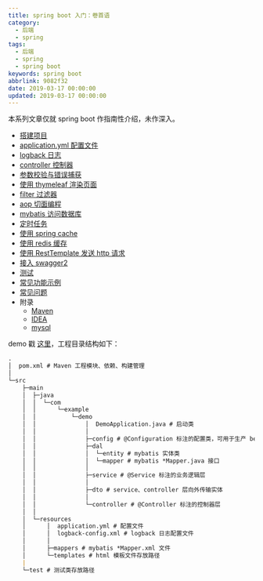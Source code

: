 ```yaml
---
title: spring boot 入门：卷首语
category:
  - 后端
  - spring
tags:
  - 后端
  - spring
  - spring boot
keywords: spring boot
abbrlink: 9082f32
date: 2019-03-17 00:00:00
updated: 2019-03-17 00:00:00
---
```


本系列文章仅就 spring boot 作指南性介绍，未作深入。

* [搭建项目](/archives/b16f5632/)
* [application.yml 配置文件](/archives/6fd0dc6f/)
* [logback 日志](/archives/89954b97/)
* [controller 控制器](/archives/7981e696/)
* [参数校验与错误捕获](/archives/c158ade3/)
* [使用 thymeleaf 渲染页面](/archives/817b8053/)
* [filter 过滤器](/archives/68ab87cc/)
* [aop 切面编程](/archives/ad1e9018/)
* [mybatis 访问数据库](/archives/63b17f08/)
* [定时任务](/archives/2290be3f/)
* [使用 spring cache](/archives/96b22f49/)
* [使用 redis 缓存](/archives/e219e00a/)
* [使用 RestTemplate 发送 http 请求](/archives/7d49460/)
* [接入 swagger2](/archives/d9e408c0/)
* [测试](/archives/b600fbee/)
* [常见功能示例](/archives/363acb26/)
* [常见问题](/archives/9999f3ca/)
* 附录
  * [Maven](/archives/692189cc/)
  * [IDEA](/archives/b36cf34f/)
  * [mysql](/archives/73386e0/)

demo 戳 [这里](https://github.com/Alfred-sg/spring-boot-demo)，工程目录结构如下：

```md
.
│  pom.xml # Maven 工程模块、依赖、构建管理
│  
└─src
    ├─main
    │  ├─java
    │  │  └─com
    │  │      └─example
    │  │          └─demo
    │  │              │  DemoApplication.java # 启动类
    │  │              │      
    │  │              ├─config # @Configuration 标注的配置类，可用于生产 bean
    │  │              ├─dal
    │  │              │  └─entity # mybatis 实体类
    │  │              │  └─mapper # mybatis *Mapper.java 接口
    │  │              │      
    │  │              ├─service # @Service 标注的业务逻辑层
    │  │              │      
    │  │              ├─dto # service、controller 层向外传输实体
    │  │              │      
    │  │              └─controller # @Controller 标注的控制器层
    │  │                      
    │  └─resources
    │      │  application.yml # 配置文件
    │      │  logback-config.xml # logback 日志配置文件
    │      │  
    │      ├─mappers # mybatis *Mapper.xml 文件
    │      └─templates # html 模板文件存放路径
    |
    └─test # 测试类存放路径
```

